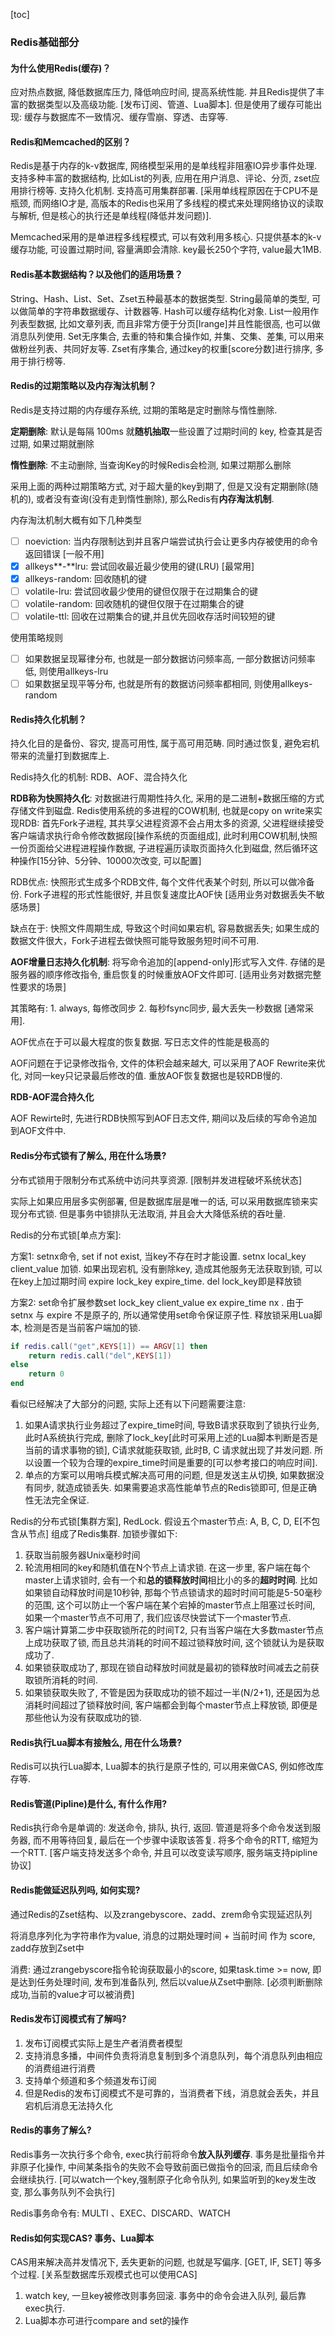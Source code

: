 [toc]

### Redis基础部分

#### 为什么使用Redis(缓存)？

应对热点数据, 降低数据库压力, 降低响应时间, 提高系统性能. 并且Redis提供了丰富的数据类型以及高级功能. [发布订阅、管道、Lua脚本]. 但是使用了缓存可能出现: 缓存与数据库不一致情况、缓存雪崩、穿透、击穿等. 

#### Redis和Memcached的区别？

Redis是基于内存的k-v数据库, 网络模型采用的是单线程非阻塞IO异步事件处理. 支持多种丰富的数据结构, 比如List的列表, 应用在用户消息、评论、分页, zset应用排行榜等. 支持久化机制. 支持高可用集群部署. [采用单线程原因在于CPU不是瓶颈, 而网络IO才是, 高版本的Redis也采用了多线程的模式来处理网络协议的读取与解析, 但是核心的执行还是单线程(降低并发问题)]. 

Memcached采用的是单进程多线程模式, 可以有效利用多核心.  只提供基本的k-v缓存功能, 可设置过期时间, 容量满即会清除. key最长250个字符, value最大1MB. 

#### Redis基本数据结构？以及他们的适用场景？

String、Hash、List、Set、Zset五种最基本的数据类型. String最简单的类型, 可以做简单的字符串数据缓存、计数器等. Hash可以缓存结构化对象. List一般用作列表型数据, 比如文章列表, 而且非常方便于分页[lrange]并且性能很高, 也可以做消息队列使用. Set无序集合, 去重的特和集合操作如, 并集、交集、差集, 可以用来做粉丝列表、共同好友等. Zset有序集合, 通过key的权重[score分数]进行排序, 多用于排行榜等. 

#### Redis的过期策略以及内存淘汰机制？

Redis是支持过期的内存缓存系统, 过期的策略是定时删除与惰性删除. 

**定期删除**: 默认是每隔 100ms 就**随机抽取**一些设置了过期时间的 key, 检查其是否过期, 如果过期就删除

**惰性删除**: 不主动删除, 当查询Key的时候Redis会检测, 如果过期那么删除

采用上面的两种过期策略方式, 对于超大量的key到期了, 但是又没有定期删除(随机的), 或者没有查询(没有走到惰性删除), 那么Redis有**内存淘汰机制**. 

内存淘汰机制大概有如下几种类型

- [ ] noeviction: 当内存限制达到并且客户端尝试执行会让更多内存被使用的命令返回错误 [一般不用]
- [x] allkeys**-**lru: 尝试回收最近最少使用的键(LRU) [最常用]
- [x] allkeys-random: 回收随机的键
- [ ] volatile-lru: 尝试回收最少使用的键但仅限于在过期集合的键
- [ ] volatile-random: 回收随机的键但仅限于在过期集合的键
- [ ] volatile-ttl: 回收在过期集合的键,并且优先回收存活时间较短的键

使用策略规则

- [ ] 如果数据呈现幂律分布, 也就是一部分数据访问频率高, 一部分数据访问频率低, 则使用allkeys-lru
- [ ] 如果数据呈现平等分布, 也就是所有的数据访问频率都相同, 则使用allkeys-random

#### Redis持久化机制？

持久化目的是备份、容灾, 提高可用性, 属于高可用范畴. 同时通过恢复, 避免宕机带来的流量打到数据库上.

Redis持久化的机制: RDB、AOF、混合持久化

**RDB称为快照持久化**: 对数据进行周期性持久化, 采用的是二进制+数据压缩的方式存储文件到磁盘. Redis使用系统的多进程的COW机制, 也就是copy on write来实现RDB: 首先Fork子进程, 其共享父进程资源不会占用太多的资源, 父进程继续接受客户端请求执行命令修改数据段[操作系统的页面组成], 此时利用COW机制,快照一份页面给父进程进程操作数据, 子进程遍历读取页面持久化到磁盘, 然后循环这种操作[15分钟、5分钟、10000次改变, 可以配置]

RDB优点: 快照形式生成多个RDB文件, 每个文件代表某个时刻, 所以可以做冷备份. Fork子进程的形式性能很好, 并且恢复速度比AOF快 [适用业务对数据丢失不敏感场景]

缺点在于: 快照文件周期生成, 导致这个时间如果宕机, 容易数据丢失; 如果生成的数据文件很大，Fork子进程去做快照可能导致服务短时间不可用. 

**AOF增量日志持久化机制**: 将写命令追加的[append-only]形式写入文件. 存储的是服务器的顺序修改指令, 重启恢复的时候重放AOF文件即可. [适用业务对数据完整性要求的场景]

其策略有: 1. always, 每修改同步 2. 每秒fsync同步, 最大丢失一秒数据 [通常采用]. 

AOF优点在于可以最大程度的恢复数据. 写日志文件的性能是极高的

AOF问题在于记录修改指令, 文件的体积会越来越大, 可以采用了AOF Rewrite来优化, 对同一key只记录最后修改的值. 重放AOF恢复数据也是较RDB慢的.

**RDB-AOF混合持久化**

AOF Rewirte时, 先进行RDB快照写到AOF日志文件, 期间以及后续的写命令追加到AOF文件中. 

#### Redis分布式锁有了解么, 用在什么场景?

分布式锁用于限制分布式系统中访问共享资源. [限制并发进程破坏系统状态]

实际上如果应用层多实例部署, 但是数据库层是唯一的话, 可以采用数据库锁来实现分布式锁. 但是事务中锁排队无法取消, 并且会大大降低系统的吞吐量.

Redis的分布式锁[单点方案]: 

方案1: setnx命令, set if not exist, 当key不存在时才能设置. setnx local_key client_value 加锁.  如果出现宕机, 没有删除key, 造成其他服务无法获取到锁, 可以在key上加过期时间 expire lock_key expire_time.  del lock_key即是释放锁

方案2: set命令扩展参数set lock_key client_value ex expire_time nx . 由于setnx 与 expire 不是原子的,  所以通常使用set命令保证原子性.  释放锁采用Lua脚本, 检测是否是当前客户端加的锁. 

~~~lua
if redis.call("get",KEYS[1]) == ARGV[1] then
    return redis.call("del",KEYS[1])
else
    return 0
end
~~~

看似已经解决了大部分的问题, 实际上还有以下问题需要注意: 

1. 如果A请求执行业务超过了expire_time时间, 导致B请求获取到了锁执行业务, 此时A系统执行完成, 删除了lock_key[此时可采用上述的Lua脚本判断是否是当前的请求事物的锁], C请求就能获取锁, 此时B, C 请求就出现了并发问题. 所以设置一个较为合理的expire_time时间是重要的[可以参考接口的响应时间].  
2. 单点的方案可以用哨兵模式解决高可用的问题, 但是发送主从切换, 如果数据没有同步, 就造成锁丢失. 如果需要追求高性能单节点的Redis锁即可, 但是正确性无法完全保证.  

Redis的分布式锁[集群方案], RedLock.  假设五个master节点: A, B, C, D, E[不包含从节点] 组成了Redis集群. 加锁步骤如下:

1. 获取当前服务器Unix毫秒时间
2. 轮流用相同的key和随机值在N个节点上请求锁. 在这一步里, 客户端在每个master上请求锁时, 会有一个和**总的锁释放时间**相比小的多的**超时时间**. 比如如果锁自动释放时间是10秒钟, 那每个节点锁请求的超时时间可能是5-50毫秒的范围, 这个可以防止一个客户端在某个宕掉的master节点上阻塞过长时间, 如果一个master节点不可用了, 我们应该尽快尝试下一个master节点. 
3. 客户端计算第二步中获取锁所花的时间T2, 只有当客户端在大多数master节点上成功获取了锁, 而且总共消耗的时间不超过锁释放时间, 这个锁就认为是获取成功了. 
4. 如果锁获取成功了, 那现在锁自动释放时间就是最初的锁释放时间减去之前获取锁所消耗的时间. 
5. 如果锁获取失败了, 不管是因为获取成功的锁不超过一半(N/2+1), 还是因为总消耗时间超过了锁释放时间, 客户端都会到每个master节点上释放锁, 即便是那些他认为没有获取成功的锁. 

#### Redis执行Lua脚本有接触么, 用在什么场景?

Redis可以执行Lua脚本, Lua脚本的执行是原子性的, 可以用来做CAS, 例如修改库存等.

#### Redis管道(Pipline)是什么, 有什么作用?

Redis执行命令是单调的: 发送命令, 排队, 执行, 返回. 管道是将多个命令发送到服务器, 而不用等待回复, 最后在一个步骤中读取该答复. 将多个命令的RTT, 缩短为一个RTT. [客户端支持发送多个命令, 并且可以改变读写顺序, 服务端支持pipline协议]

#### Redis能做延迟队列吗, 如何实现?

通过Redis的Zset结构、以及zrangebyscore、zadd、zrem命令实现延迟队列

将消息序列化为字符串作为value, 消息的过期处理时间 + 当前时间 作为 score, zadd存放到Zset中

消费: 通过zrangebyscore指令轮询获取最小的score, 如果task.time >= now, 即是达到任务处理时间, 发布到准备队列, 然后以value从Zset中删除. [必须判断删除成功,当前的value才可以被消费]

#### Redis发布订阅模式有了解吗?

1.  发布订阅模式实际上是生产者消费者模型
2.  支持消息多播，中间件负责将消息复制到多个消息队列，每个消息队列由相应的消费组进行消费
3.  支持单个频道和多个频道发布订阅
4.  但是Redis的发布订阅模式不是可靠的，当消费者下线，消息就会丢失，并且宕机后消息无法持久化

#### Redis的事务了解么?

Redis事务一次执行多个命令, exec执行前将命令**放入队列缓存**. 事务是批量指令并非原子化操作, 中间某条指令的失败不会导致前面已做指令的回滚, 而且后续命令会继续执行. [可以watch一个key,强制原子化命令队列, 如果监听到的key发生改变, 那么事务队列不会执行]

Redis事务命令有: MULTI 、EXEC、DISCARD、WATCH

#### Redis如何实现CAS? 事务、Lua脚本

CAS用来解决高并发情况下, 丢失更新的问题, 也就是写偏序. [GET, IF, SET] 等多个过程. [关系型数据库乐观模式也可以使用CAS]

1. watch key, 一旦key被修改则事务回滚. 事务中的命令会进入队列, 最后靠exec执行.
2. Lua脚本亦可进行compare and set的操作
